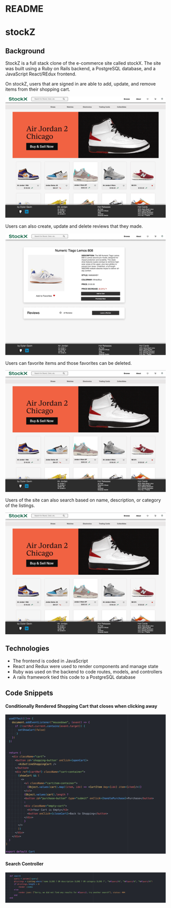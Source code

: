 # README

<h1>stockZ</h1>

<h2>Background</h2>
<p>StockZ is a full stack clone of the e-commerce site called stockX. The site was
built using a Ruby on Rails backend, a PostgreSQL database, and a JavaScript React/REdux frontend.</p>

<p>On stockZ, users that are signed in are able to add, update, and remove items from their 
shopping cart.</p>

![](/frontend/src/assets/cart.gif?raw=true)


<p>Users can also create, update and delete reviews that they made.</p>

![](/frontend/src/assets/review.gif?raw=true)

<p>Users can favorite items and those favorites can be deleted.</p>

![](/frontend/src/assets/favorites.gif?raw=true)


<p>Users of the site can also search based on name, description, or category of the listings.</p> 

![](/frontend/src/assets/search.gif?raw=true)

<h2>Technologies</h2>
<ul>
  <li>The frontend is coded in JavaScript</li>
  <li>React and Redux were used to render components and manage state</li>
  <li>Ruby was used on the backend to code routes, models, and controllers</li>
  <li>A rails framework tied this code to a PostgreSQL database</li>
</ul>

<h2>Code Snippets</h2>
<h4>Conditionally Rendered Shopping Cart that closes when clicking away</h4>


![](/frontend/src/assets/shppingcart.png?raw=true)


<h4>Search Controller</h4>


![](/frontend/src/assets/searchcontroller.png?raw=true)



